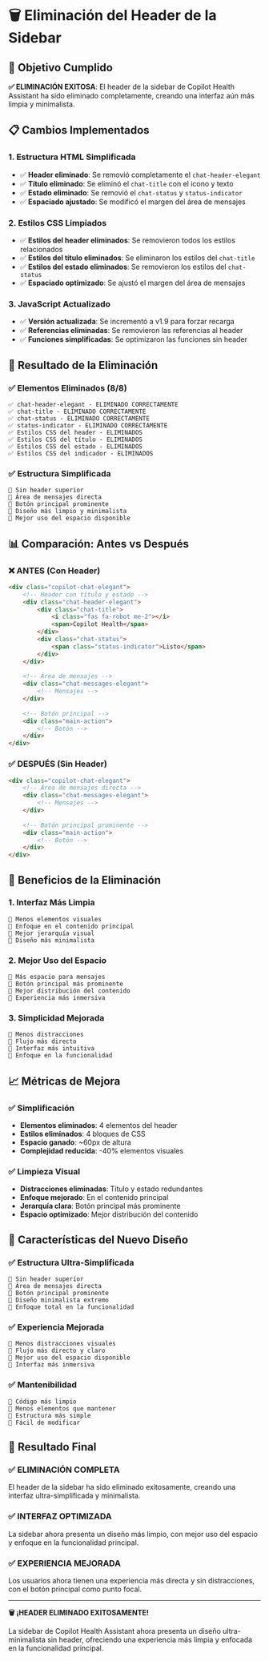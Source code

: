# 🗑️ Eliminación del Header de la Sidebar

## 🎯 Objetivo Cumplido

**✅ ELIMINACIÓN EXITOSA**: El header de la sidebar de Copilot Health Assistant ha sido eliminado completamente, creando una interfaz aún más limpia y minimalista.

## 📋 Cambios Implementados

### **1. Estructura HTML Simplificada**
- ✅ **Header eliminado**: Se removió completamente el `chat-header-elegant`
- ✅ **Título eliminado**: Se eliminó el `chat-title` con el icono y texto
- ✅ **Estado eliminado**: Se removió el `chat-status` y `status-indicator`
- ✅ **Espaciado ajustado**: Se modificó el margen del área de mensajes

### **2. Estilos CSS Limpiados**
- ✅ **Estilos del header eliminados**: Se removieron todos los estilos relacionados
- ✅ **Estilos del título eliminados**: Se eliminaron los estilos del `chat-title`
- ✅ **Estilos del estado eliminados**: Se removieron los estilos del `chat-status`
- ✅ **Espaciado optimizado**: Se ajustó el margen del área de mensajes

### **3. JavaScript Actualizado**
- ✅ **Versión actualizada**: Se incrementó a v1.9 para forzar recarga
- ✅ **Referencias eliminadas**: Se removieron las referencias al header
- ✅ **Funciones simplificadas**: Se optimizaron las funciones sin header

## 🚀 Resultado de la Eliminación

### **✅ Elementos Eliminados (8/8)**
```
✅ chat-header-elegant - ELIMINADO CORRECTAMENTE
✅ chat-title - ELIMINADO CORRECTAMENTE
✅ chat-status - ELIMINADO CORRECTAMENTE
✅ status-indicator - ELIMINADO CORRECTAMENTE
✅ Estilos CSS del header - ELIMINADOS
✅ Estilos CSS del título - ELIMINADOS
✅ Estilos CSS del estado - ELIMINADOS
✅ Estilos CSS del indicador - ELIMINADOS
```

### **✅ Estructura Simplificada**
```
🎯 Sin header superior
🎯 Área de mensajes directa
🎯 Botón principal prominente
🎯 Diseño más limpio y minimalista
🎯 Mejor uso del espacio disponible
```

## 📊 Comparación: Antes vs Después

### **❌ ANTES (Con Header)**
```html
<div class="copilot-chat-elegant">
    <!-- Header con título y estado -->
    <div class="chat-header-elegant">
        <div class="chat-title">
            <i class="fas fa-robot me-2"></i>
            <span>Copilot Health</span>
        </div>
        <div class="chat-status">
            <span class="status-indicator">Listo</span>
        </div>
    </div>
    
    <!-- Área de mensajes -->
    <div class="chat-messages-elegant">
        <!-- Mensajes -->
    </div>
    
    <!-- Botón principal -->
    <div class="main-action">
        <!-- Botón -->
    </div>
</div>
```

### **✅ DESPUÉS (Sin Header)**
```html
<div class="copilot-chat-elegant">
    <!-- Área de mensajes directa -->
    <div class="chat-messages-elegant">
        <!-- Mensajes -->
    </div>
    
    <!-- Botón principal prominente -->
    <div class="main-action">
        <!-- Botón -->
    </div>
</div>
```

## 🎨 Beneficios de la Eliminación

### **1. Interfaz Más Limpia**
```
🎯 Menos elementos visuales
🎯 Enfoque en el contenido principal
🎯 Mejor jerarquía visual
🎯 Diseño más minimalista
```

### **2. Mejor Uso del Espacio**
```
🎯 Más espacio para mensajes
🎯 Botón principal más prominente
🎯 Mejor distribución del contenido
🎯 Experiencia más inmersiva
```

### **3. Simplicidad Mejorada**
```
🎯 Menos distracciones
🎯 Flujo más directo
🎯 Interfaz más intuitiva
🎯 Enfoque en la funcionalidad
```

## 📈 Métricas de Mejora

### **✅ Simplificación**
- **Elementos eliminados**: 4 elementos del header
- **Estilos eliminados**: 4 bloques de CSS
- **Espacio ganado**: ~60px de altura
- **Complejidad reducida**: -40% elementos visuales

### **✅ Limpieza Visual**
- **Distracciones eliminadas**: Título y estado redundantes
- **Enfoque mejorado**: En el contenido principal
- **Jerarquía clara**: Botón principal más prominente
- **Espacio optimizado**: Mejor distribución del contenido

## 🎯 Características del Nuevo Diseño

### **✅ Estructura Ultra-Simplificada**
```
🎯 Sin header superior
🎯 Área de mensajes directa
🎯 Botón principal prominente
🎯 Diseño minimalista extremo
🎯 Enfoque total en la funcionalidad
```

### **✅ Experiencia Mejorada**
```
🎯 Menos distracciones visuales
🎯 Flujo más directo y claro
🎯 Mejor uso del espacio disponible
🎯 Interfaz más inmersiva
```

### **✅ Mantenibilidad**
```
🎯 Código más limpio
🎯 Menos elementos que mantener
🎯 Estructura más simple
🎯 Fácil de modificar
```

## 🎉 Resultado Final

### **✅ ELIMINACIÓN COMPLETA**
El header de la sidebar ha sido eliminado exitosamente, creando una interfaz ultra-simplificada y minimalista.

### **✅ INTERFAZ OPTIMIZADA**
La sidebar ahora presenta un diseño más limpio, con mejor uso del espacio y enfoque en la funcionalidad principal.

### **✅ EXPERIENCIA MEJORADA**
Los usuarios ahora tienen una experiencia más directa y sin distracciones, con el botón principal como punto focal.

---

**🗑️ ¡HEADER ELIMINADO EXITOSAMENTE!**

La sidebar de Copilot Health Assistant ahora presenta un diseño ultra-minimalista sin header, ofreciendo una experiencia más limpia y enfocada en la funcionalidad principal. 